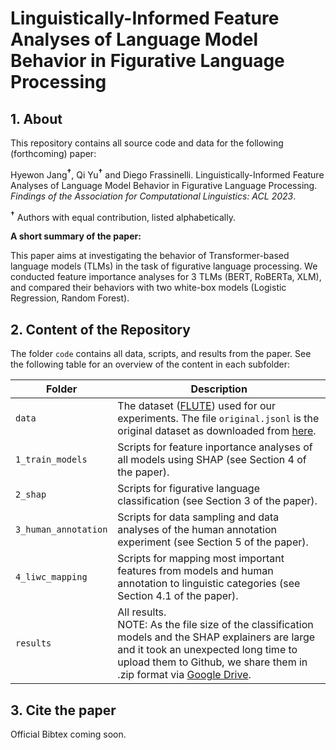 # Linguistically-Informed Feature Analyses of Language Model Behavior in Figurative Language Processing

## 1. About

This repository contains all source code and data for the following (forthcoming) paper: 

Hyewon Jang<sup><b>&#8224;</b></sup>, Qi Yu<sup><b>&#8224;</b></sup> and Diego Frassinelli. 
Linguistically-Informed Feature Analyses of Language Model Behavior in Figurative Language Processing. *Findings of the Association for Computational Linguistics: ACL 2023*.

<sup><b>&#8224;</b></sup> Authors with equal contribution, listed alphabetically.

**A short summary of the paper:**

This paper aims at investigating the behavior of Transformer-based language models (TLMs) in the task of figurative language processing.
We conducted feature importance analyses for 3 TLMs (BERT, RoBERTa, XLM), 
and compared their behaviors with two white-box models (Logistic Regression, Random Forest).

## 2. Content of the Repository
The folder ```code``` contains all data, scripts, and results from the paper. 
See the following table for an overview of the content in each subfolder: 

| Folder                   | Description                                                                                                                                                                                                                                                                                                 |
|--------------------------|-------------------------------------------------------------------------------------------------------------------------------------------------------------------------------------------------------------------------------------------------------------------------------------------------------------|
| ```data```               | The dataset ([FLUTE](https://arxiv.org/pdf/2205.12404.pdf)) used for our experiments. The file ```original.jsonl``` is the original dataset as downloaded from [here](https://huggingface.co/datasets/ColumbiaNLP/FLUTE).                                                                                   |
| ```1_train_models```     | Scripts for feature inportance analyses of all models using SHAP (see Section 4 of the paper).                                                                                                                                                                                                              |
| ```2_shap```             | Scripts for figurative language classification (see Section 3 of the paper).                                                                                                                                                                                                                                |
| ```3_human_annotation``` | Scripts for data sampling and data analyses of the human annotation experiment (see Section 5 of the paper).                                                                                                                                                                                                |
| ```4_liwc_mapping```     | Scripts for mapping most important features from models and human annotation to linguistic categories (see Section 4.1 of the paper).                                                                                                                                                                       |
| ```results```            | All results.<br/>NOTE: As the file size of the classification models and the SHAP explainers are large and it took an unexpected long time to upload them to Github, we share them in .zip format via [Google Drive](https://drive.google.com/drive/folders/105u_2vBZA7CCWj3BCWVXLSederPpfld9?usp=sharing). |

## 3. Cite the paper
Official Bibtex coming soon.
